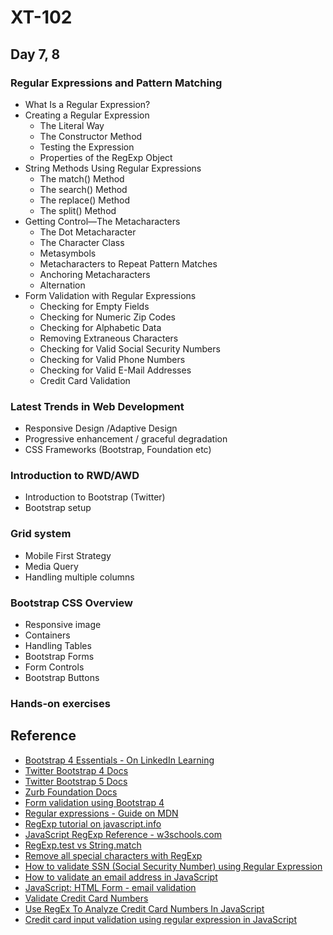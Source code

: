 # XT-102

## Day 7, 8

### Regular Expressions and Pattern Matching
- What Is a Regular Expression?
- Creating a Regular Expression
    - The Literal Way
    - The Constructor Method
    - Testing the Expression
    - Properties of the RegExp Object
- String Methods Using Regular Expressions
    - The match() Method
    - The search() Method
    - The replace() Method
    - The split() Method
- Getting Control—The Metacharacters
    - The Dot Metacharacter
    - The Character Class
    - Metasymbols
    - Metacharacters to Repeat Pattern Matches
    - Anchoring Metacharacters
    - Alternation
- Form Validation with Regular Expressions
    - Checking for Empty Fields
    - Checking for Numeric Zip Codes
    - Checking for Alphabetic Data
    - Removing Extraneous Characters
    - Checking for Valid Social Security Numbers
    - Checking for Valid Phone Numbers
    - Checking for Valid E-Mail Addresses
    - Credit Card Validation

### Latest Trends in Web Development 
- Responsive Design /Adaptive Design
- Progressive enhancement / graceful degradation
- CSS Frameworks (Bootstrap, Foundation etc)

### Introduction to RWD/AWD
- Introduction to Bootstrap (Twitter)
- Bootstrap setup

### Grid system
- Mobile First Strategy
- Media Query
- Handling multiple columns

### Bootstrap CSS Overview
- Responsive image
- Containers
- Handling Tables
- Bootstrap Forms
- Form Controls
- Bootstrap Buttons

### Hands-on exercises

## Reference
- [Bootstrap 4 Essentials - On LinkedIn Learning](https://www.linkedin.com/learning-login/share?account=2130370&forceAccount=false&redirect=https%3A%2F%2Fwww.linkedin.com%2Flearning%2Fbootstrap-4-essential-training%3Ftrk%3Dshare_ent_url%26shareId%3D8TRnXq8aTc%252BT%252BpQqAxDzCA%253D%253Dv)
- [Twitter Bootstrap 4 Docs](https://getbootstrap.com/docs/4.6/getting-started/introduction/)
- [Twitter Bootstrap 5 Docs](https://getbootstrap.com/docs/5.0/getting-started/introduction/)
- [Zurb Foundation Docs](https://get.foundation/)
- [Form validation using Bootstrap 4](https://getbootstrap.com/docs/4.6/components/forms/#validation)
- [Regular expressions - Guide on MDN](https://developer.mozilla.org/en-US/docs/Web/JavaScript/Guide/Regular_Expressions)
- [RegExp tutorial on javascript.info](https://javascript.info/regular-expressions)
- [JavaScript RegExp Reference - w3schools.com](https://www.w3schools.com/jsref/jsref_obj_regexp.asp)
- [RegExp.test vs String.match](https://stackoverflow.com/questions/10940137/regex-test-v-s-string-match-to-know-if-a-string-matches-a-regular-expression)
- [Remove all special characters with RegExp](https://stackoverflow.com/questions/4374822/remove-all-special-characters-with-regexp)
- [How to validate SSN (Social Security Number) using Regular Expression](https://www.geeksforgeeks.org/how-to-validate-ssn-social-security-number-using-regular-expression/)
- [How to validate an email address in JavaScript](https://stackoverflow.com/questions/46155/how-to-validate-an-email-address-in-javascript)
- [JavaScript: HTML Form - email validation](https://www.w3resource.com/javascript/form/email-validation.php)
- [Validate Credit Card Numbers](https://www.oreilly.com/library/view/regular-expressions-cookbook/9781449327453/ch04s20.html)
- [Use RegEx To Analyze Credit Card Numbers In JavaScript](https://www.thepolyglotdeveloper.com/2015/06/use-regex-to-analyze-credit-card-numbers-in-javascript/)
- [Credit card input validation using regular expression in JavaScript](https://stackoverflow.com/questions/40775674/credit-card-input-validation-using-regular-expression-in-javascript)